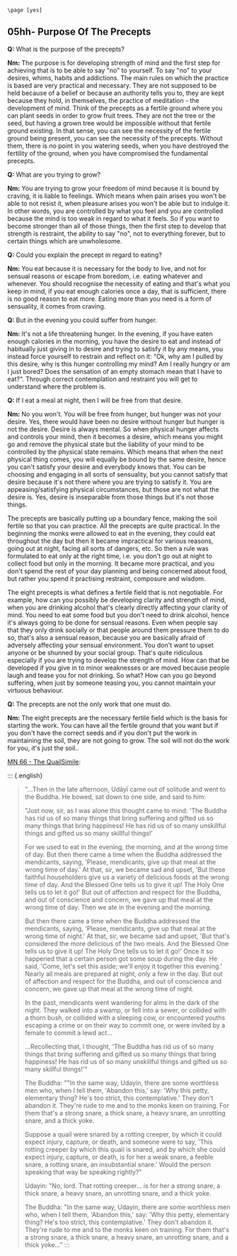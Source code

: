 ```{=context}
\page [yes]
```
## 05hh- Purpose Of The Precepts

**Q:** What is the purpose of the precepts?

**Nm:** The purpose is for developing strength of mind and the first
step for achieving that is to be able to say "no" to yourself. To say
"no" to your desires, whims, habits and addictions. The main rules on
which the practice is based are very practical and necessary. They are
not supposed to be held because of a belief or because an authority
tells you to, they are kept because they hold, in themselves, the
practice of meditation - the development of mind. Think of the precepts
as a fertile ground where you can plant seeds in order to grow fruit
trees. They are not the tree or the seed, but having a grown tree would
be impossible without that fertile ground existing. In that sense, you
can see the necessity of the fertile ground being present, you can see
the necessity of the precepts. Without them, there is no point in you
watering seeds, when you have destroyed the fertility of the ground,
when you have compromised the fundamental precepts.

**Q:** What are you trying to grow?

**Nm:** You are trying to grow your freedom of mind because it is bound
by craving, it is liable to feelings. Which means when pain arises you
won\'t be able to not resist it, when pleasure arises you won\'t be able
but to indulge it. In other words, you are controlled by what you feel
and you are controlled because the mind is too weak in regard to what it
feels. So if you want to become stronger than all of those things, then
the first step to develop that strength is restraint, the ability to say
"no", not to everything forever, but to certain things which are
unwholesome.

**Q:** Could you explain the precept in regard to eating?

**Nm:** You eat because it is necessary for the body to live, and not
for sensual reasons or escape from boredom, i.e. eating whatever and
whenever. You should recognise the necessity of eating and that\'s what
you keep in mind, if you eat enough calories once a day, that is
sufficient, there is no good reason to eat more. Eating more than you
need is a form of sensuality, it comes from craving.

**Q:** But in the evening you could suffer from hunger.

**Nm:** It\'s not a life threatening hunger. In the evening, if you have
eaten enough calories in the morning, you have the desire to eat and
instead of habitually just giving in to desire and trying to satisfy it
by any means, you instead force yourself to restrain and reflect on it:
"Ok, why am I pulled by this desire, why is this hunger controlling my
mind? Am I really hungry or am I just bored? Does the sensation of an
empty stomach mean that I have to eat?". Through correct contemplation
and restraint you will get to understand where the problem is.

**Q:** If I eat a meal at night, then I will be free from that desire.

**Nm:** No you won\'t. You will be free from hunger, but hunger was not
your desire. Yes, there would have been no desire without hunger but
hunger is not the desire. Desire is always mental. So when physical
hunger affects and controls your mind, then it becomes a desire, which
means you might go and remove the physical state but the liability of
your mind to be controlled by the physical state remains. Which means
that when the next physical thing comes, you will equally be bound by
the same desire, hence you can\'t satisfy your desire and everybody
knows that. You can be choosing and engaging in all sorts of sensuality,
but you cannot satisfy that desire because it\'s not there where you are
trying to satisfy it. You are appeasing/satisfying physical
circumstances, but those are not what the desire is. Yes, desire is
inseparable from those things but it\'s not those things.

The precepts are basically putting up a boundary fence, making the soil
fertile so that you can practice. All the precepts are quite practical.
In the beginning the monks were allowed to eat in the evening, they
could eat throughout the day but then it became impractical for various
reasons, going out at night, facing all sorts of dangers, etc. So then a
rule was formulated to eat only at the right time, i.e. you don\'t go
out at night to collect food but only in the morning. It became more
practical, and you don\'t spend the rest of your day planning and being
concerned about food, but rather you spend it practising restraint,
composure and wisdom.

The eight precepts is what defines a fertile field that is not
negotiable. For example, how can you possibly be developing clarity and
strength of mind, when you are drinking alcohol that\'s clearly directly
affecting your clarity of mind. You need to eat some food but you don\'t
need to drink alcohol, hence it\'s always going to be done for sensual
reasons. Even when people say that they only drink socially or that
people around them pressure them to do so, that\'s also a sensual
reason, because you are basically afraid of adversely affecting your
sensual environment. You don\'t want to upset anyone or be shunned by
your social group. That\'s quite ridiculous especially if you are trying
to develop the strength of mind. How can that be developed if you give
in to minor weaknesses or are moved because people laugh and tease you
for not drinking. So what? How can you go beyond suffering, when just by
someone teasing you, you cannot maintain your virtuous behaviour.

**Q:** The precepts are not the only work that one must do.

**Nm:** The eight precepts are the necessary fertile field which is the
basis for starting the work. You can have all the fertile ground that
you want but if you don\'t have the correct seeds and if you don\'t put
the work in maintaining the soil, they are not going to grow. The soil
will not do the work for you, it\'s just the soil..

[MN 66 - The QuailSimile](hhttps://www.accesstoinsight.org/tipitaka/mn/mn.066.than.html):

::: {.english}
> \"\...Then in the late afternoon, Udāyī came out of solitude and went
> to the Buddha. He bowed, sat down to one side, and said to him:
>
> \"Just now, sir, as I was alone this thought came to mind: 'The Buddha
> has rid us of so many things that bring suffering and gifted us so
> many things that bring happiness! He has rid us of so many unskillful
> things and gifted us so many skillful things!'
>
> For we used to eat in the evening, the morning, and at the wrong time
> of day. But then there came a time when the Buddha addressed the
> mendicants, saying, 'Please, mendicants, give up that meal at the
> wrong time of day.' At that, sir, we became sad and upset, 'But these
> faithful householders give us a variety of delicious foods at the
> wrong time of day. And the Blessed One tells us to give it up! The
> Holy One tells us to let it go!' But out of affection and respect for
> the Buddha, and out of conscience and concern, we gave up that meal at
> the wrong time of day. Then we ate in the evening and the morning.
>
> But then there came a time when the Buddha addressed the mendicants,
> saying, 'Please, mendicants, give up that meal at the wrong time of
> night.' At that, sir, we became sad and upset, 'But that's considered
> the more delicious of the two meals. And the Blessed One tells us to
> give it up! The Holy One tells us to let it go!' Once it so happened
> that a certain person got some soup during the day. He said, 'Come,
> let's set this aside; we'll enjoy it together this evening.' Nearly
> all meals are prepared at night, only a few in the day. But out of
> affection and respect for the Buddha, and out of conscience and
> concern, we gave up that meal at the wrong time of night.
>
> In the past, mendicants went wandering for alms in the dark of the
> night. They walked into a swamp, or fell into a sewer, or collided
> with a thorn bush, or collided with a sleeping cow, or encountered
> youths escaping a crime or on their way to commit one, or were invited
> by a female to commit a lewd act\...
>
> \...Recollecting that, I thought, 'The Buddha has rid us of so many
> things that bring suffering and gifted us so many things that bring
> happiness! He has rid us of so many unskillful things and gifted us so
> many skillful things!'\"
>
> The Buddha: \"\"In the same way, Udayin, there are some worthless men
> who, when I tell them, \'Abandon this,\' say: \'Why this petty,
> elementary thing? He\'s too strict, this contemplative.\' They don\'t
> abandon it. They\'re rude to me and to the monks keen on training. For
> them that\'s a strong snare, a thick snare, a heavy snare, an
> unrotting snare, and a thick yoke.
>
> Suppose a quail were snared by a rotting creeper, by which it could
> expect injury, capture, or death, and someone were to say, \'This
> rotting creeper by which this quail is snared, and by which she could
> expect injury, capture, or death, is for her a weak snare, a feeble
> snare, a rotting snare, an insubstantial snare.\' Would the person
> speaking that way be speaking rightly?\"
>
> Udayin: \"No, lord. That rotting creeper\... is for her a strong
> snare, a thick snare, a heavy snare, an unrotting snare, and a thick
> yoke.
>
> The Buddha: \"In the same way, Udayin, there are some worthless men
> who, when I tell them, \'Abandon this,\' say: \'Why this petty,
> elementary thing? He\'s too strict, this contemplative.\' They don\'t
> abandon it. They\'re rude to me and to the monks keen on training. For
> them that\'s a strong snare, a thick snare, a heavy snare, an
> unrotting snare, and a thick yoke\...\"
:::